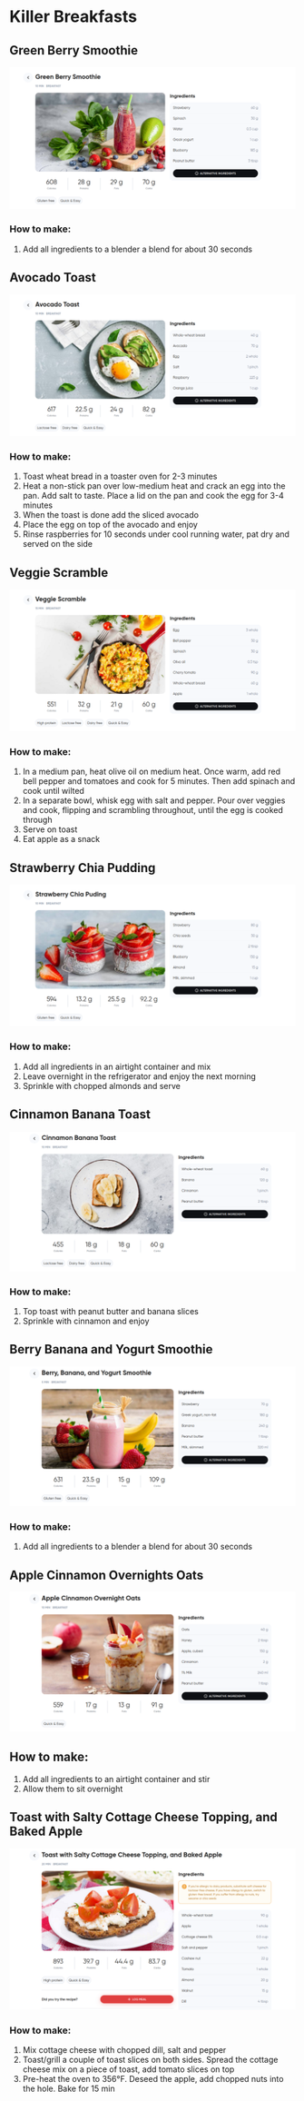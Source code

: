 # Killer Breakfasts

## Green Berry Smoothie

![alt](/Breakfast/img/greenBerrySmooth.png)

### How to make:

1. Add all ingredients to a blender a blend for about 30 seconds

## Avocado Toast

![alt](/Breakfast/img/avocado-toast.png)

### How to make:

1. Toast wheat bread in a toaster oven for 2-3 minutes
2. Heat a non-stick pan over low-medium heat and crack an egg into the pan. Add salt to taste. Place a lid on the pan and cook the egg for 3-4 minutes
3. When the toast is done add the sliced avocado
4. Place the egg on top of the avocado and enjoy
5. Rinse raspberries for 10 seconds under cool running water, pat dry and served on the side

## Veggie Scramble

![alt](/Breakfast/img/veggieScramble.png)

### How to make:

1. In a medium pan, heat olive oil on medium heat. Once warm, add red bell pepper and tomatoes and cook for 5 minutes. Then add spinach and cook until wilted
2. In a separate bowl, whisk egg with salt and pepper. Pour over veggies and cook, flipping and scrambling throughout, until the egg is cooked through
3. Serve on toast
4. Eat apple as a snack

## Strawberry Chia Pudding

![alt](/Breakfast/img/strawberryChiaPuding.png)

### How to make:

1. Add all ingredients in an airtight container and mix
2. Leave overnight in the refrigerator and enjoy the next morning
3. Sprinkle with chopped almonds and serve

## Cinnamon Banana Toast

![alt](/Breakfast/img/cinnamonBananaToast.png)

### How to make:

1. Top toast with peanut butter and banana slices
2. Sprinkle with cinnamon and enjoy

## Berry Banana and Yogurt Smoothie

![alt](/Breakfast/img/berryBananaAndYogurtSmothie.png)

### How to make:

1. Add all ingredients to a blender a blend for about 30 seconds

## Apple Cinnamon Overnights Oats

![alt](/Breakfast/img/appleCinamonOvernightOasts.png)

## How to make:

1. Add all ingredients to an airtight container and stir
2. Allow them to sit overnight

## Toast with Salty Cottage Cheese Topping, and Baked Apple

![alt](/Breakfast/img/toastWithSaltyCottageCheese.png)

### How to make:

1. Mix cottage cheese with chopped dill, salt and pepper
2. Toast/grill a couple of toast slices on both sides. Spread the cottage cheese mix on a piece of toast, add tomato slices on top
3. Pre-heat the oven to 356°F. Deseed the apple, add chopped nuts into the hole. Bake for 15 min
